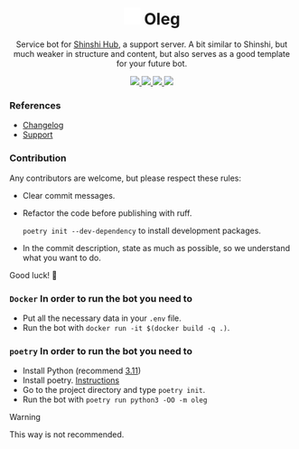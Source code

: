 <p align="center">
  <h1 align="center"><img src="assets/logo.svg" width="30"> Oleg</h1>
  <p align="center">Service bot for <a href="https://dsc.gg/shinshi">Shinshi Hub</a>, a support server. A bit similar to Shinshi, but much weaker in structure and content, but also serves as a good template for your future bot.<p>
  <p align="center">
    <a href="https://github.com/ShinshiDevs/Oleg/blob/main/LICENSE">
      <img src="https://img.shields.io/badge/MIT%20License-white.svg" />
    </a>
    <a href="https://www.python.org/">
    	<img src="https://img.shields.io/badge/Python%203.12-white.svg" />
    </a>
    <a href="https://www.python.org/">
    	<img src="https://img.shields.io/badge/ruff-white.svg" />
    </a>
    <a href="https://discord.gg/3bXW7an2ke">
	<img src="https://img.shields.io/discord/1130589089658306672.svg">
    </a>
  </p>
</p>

### References
- [Changelog](CHANGELOG.md)
- [Support](https://dsc.gg/shinshi)

### Contribution
Any contributors are welcome, but please respect these rules:
- Clear commit messages.
- Refactor the code before publishing with ruff.
  
  `poetry init --dev-dependency` to install development packages.
- In the commit description, state as much as possible, so we understand what you want to do.

Good luck! 🤝

### `Docker` In order to run the bot you need to
- Put all the necessary data in your `.env` file.
- Run the bot with `docker run -it $(docker build -q .)`.

### `poetry` In order to run the bot you need to
- Install Python (recommend [3.11](https://www.python.org/downloads/release/python-3116/))
- Install poetry. [Instructions](https://python-poetry.org/docs/#installing-with-the-official-installer)
- Go to the project directory and type `poetry init`. 
- Run the bot with `poetry run python3 -OO -m oleg`

> [!WARNING]  
> This way is not recommended.